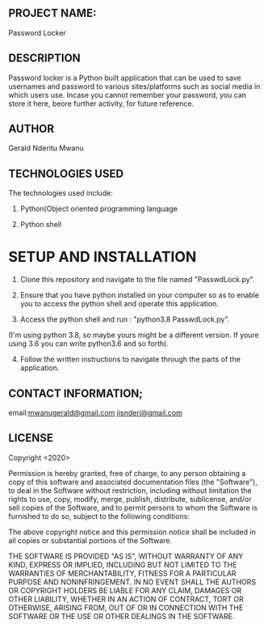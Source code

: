 ## PROJECT NAME:
Password Locker

## DESCRIPTION
Password locker is a Python built application that can be used to save usernames and password to various sites/platforms such as social media in which users use. Incase you cannot remember your password, you can store it here, beore further activity, for future reference.

## AUTHOR
Gerald Nderitu Mwanu

## TECHNOLOGIES USED

The technologies used include: 

1. Python(Object oriented programming language

2. Python shell

# SETUP AND INSTALLATION
1. Clone this repository and navigate to the file named "PasswdLock.py".

2. Ensure that you have python installed on your computer so as to enable you to access the python shell and operate this application.

3. Access the python shell and run : "python3.8 PasswdLock.py". 

(I'm using python 3.8, so maybe yours might be a different version. If youre using 3.6 you can write python3.6 and so forth).

4. Follow the written instructions to navigate through the parts of the application.

## CONTACT INFORMATION;
email:mwanugerald@gmail.com
      jisnderi@gmail.com


## LICENSE

Copyright <2020> <Gerald Nderitu>

Permission is hereby granted, free of charge, to any person obtaining a copy of this software and associated documentation files (the "Software"), to deal in the Software without restriction, including without limitation the rights to use, copy, modify, merge, publish, distribute, sublicense, and/or sell copies of the Software, and to permit persons to whom the Software is furnished to do so, subject to the following conditions:

The above copyright notice and this permission notice shall be included in all copies or substantial portions of the Software.

THE SOFTWARE IS PROVIDED "AS IS", WITHOUT WARRANTY OF ANY KIND, EXPRESS OR IMPLIED, INCLUDING BUT NOT LIMITED TO THE WARRANTIES OF MERCHANTABILITY, FITNESS FOR A PARTICULAR PURPOSE AND NONINFRINGEMENT. IN NO EVENT SHALL THE AUTHORS OR COPYRIGHT HOLDERS BE LIABLE FOR ANY CLAIM, DAMAGES OR OTHER LIABILITY, WHETHER IN AN ACTION OF CONTRACT, TORT OR OTHERWISE, ARISING FROM, OUT OF OR IN CONNECTION WITH THE SOFTWARE OR THE USE OR OTHER DEALINGS IN THE SOFTWARE.